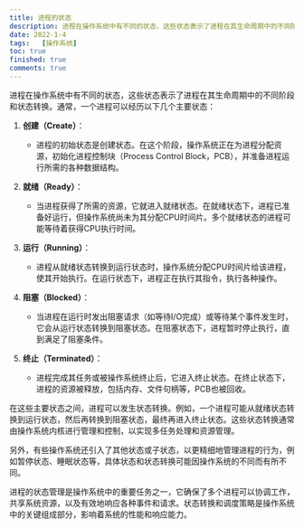 ```yaml
---
title: 进程的状态
description: 进程在操作系统中有不同的状态，这些状态表示了进程在其生命周期中的不同阶段和状态转换。通常，一个进程可以经历几个主要状态：创建，就绪，运行，阻塞，终止
date: 2022-1-4
tags:	[操作系统]
toc: true
finished: true
comments: true
---
```


进程在操作系统中有不同的状态，这些状态表示了进程在其生命周期中的不同阶段和状态转换。通常，一个进程可以经历以下几个主要状态：

1. **创建（Create）**：
   - 进程的初始状态是创建状态。在这个阶段，操作系统正在为进程分配资源，初始化进程控制块（Process Control Block，PCB），并准备进程运行所需的各种数据结构。

2. **就绪（Ready）**：
   - 当进程获得了所需的资源，它就进入就绪状态。在就绪状态下，进程已准备好运行，但操作系统尚未为其分配CPU时间片。多个就绪状态的进程可能等待着获得CPU执行时间。

3. **运行（Running）**：
   - 进程从就绪状态转换到运行状态时，操作系统分配CPU时间片给该进程，使其开始执行。在运行状态下，进程正在执行其指令，执行各种操作。

4. **阻塞（Blocked）**：
   - 当进程在运行时发出阻塞请求（如等待I/O完成）或等待某个事件发生时，它会从运行状态转换到阻塞状态。在阻塞状态下，进程暂时停止执行，直到满足了阻塞条件。

5. **终止（Terminated）**：
   - 进程完成其任务或被操作系统终止后，它进入终止状态。在终止状态下，进程的资源被释放，包括内存、文件句柄等，PCB也被回收。

在这些主要状态之间，进程可以发生状态转换。例如，一个进程可能从就绪状态转换到运行状态，然后再转换到阻塞状态，最终再进入终止状态。这些状态转换通常由操作系统内核进行管理和控制，以实现多任务处理和资源管理。

另外，有些操作系统还引入了其他状态或子状态，以更精细地管理进程的行为，例如暂停状态、睡眠状态等，具体状态和状态转换可能因操作系统的不同而有所不同。

进程的状态管理是操作系统中的重要任务之一，它确保了多个进程可以协调工作，共享系统资源，以及有效地响应各种事件和请求。状态转换和调度策略是操作系统中的关键组成部分，影响着系统的性能和响应能力。